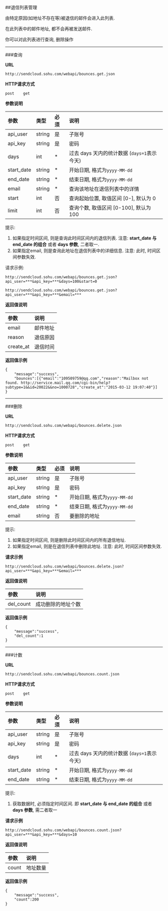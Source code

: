 ##退信列表管理
    
由特定原因(如地址不存在等)被退信的邮件会进入此列表.

在此列表中的邮件地址, 都不会再被发送邮件.
    
你可以对此列表进行查询, 删除操作
    
- - -
###查询    
    
**URL**    
```
http://sendcloud.sohu.com/webapi/bounces.get.json
```
    
**HTTP请求方式** 
```
post    get
```
    
**参数说明**
    
|参数|类型|必须|说明|
|:---|:---|:---|:---|
|api_user|string|是|子账号| 
|api_key|string|是|密码| 
|days|int|*|过去 days 天内的统计数据 (`days=1`表示今天)| 
|start_date|string|*|开始日期, 格式为`yyyy-MM-dd`|
|end_date|string|*|结束日期, 格式为`yyyy-MM-dd`|
|email|string|*|查询该地址在退信列表中的详情|
|start|int|否|查询起始位置, 取值区间 [0-], 默认为 0|
|limit|int|否|查询个数, 取值区间 [0-100], 默认为 100|

提示:

1. 如果指定时间区间, 则是查询此时间区间内的退信列表. 注意: **start_date 与 end_date 的组合** 或者 **days 参数**, 二者取一. 
2. 如果指定email, 则是查询此地址在退信列表中的详细信息. 注意: 此时, 时间区间参数失效.

请求示例:
```
http://sendcloud.sohu.com/webapi/bounces.get.json?api_user=***&api_key=***&days=100&start=0

http://sendcloud.sohu.com/webapi/bounces.get.json?api_user=***&api_key=***&email=***
```
    
**返回值说明**
    
|参数|说明|
|:---|:---|
|email|邮件地址|
|reason|退信原因|
|create_at|退信时间|
    
**返回值示例** 
```    
{
    "message":"success",
    "bounces":[{"email":"109509759@qq.com","reason":"Mailbox not found. http://service.mail.qq.com/cgi-bin/help?subtype=1&&id=20022&&no=1000728","create_at":"2015-03-12 19:07:40"}]
}  
```
    
- - -
    
###删除

**URL**    
```
http://sendcloud.sohu.com/webapi/bounces.delete.json
```
    
**HTTP请求方式** 
```
post    get
```
    
**参数说明**
    
|参数|类型|必须|说明|
|:---|:---|:---|:---|
|api_user|string|是|子账号| 
|api_key|string|是|密码| 
|start_date|string|*|开始日期, 格式为`yyyy-MM-dd`|
|end_date|string|*|结束日期, 格式为`yyyy-MM-dd`|
|email|string|否|要删除的地址|
    
提示:

1. 如果指定时间区间, 则是删除此时间区间内的所有退信地址.
2. 如果指定email, 则是在退信列表中删除此地址. 注意: 此时, 时间区间参数失效.
    
**请求示例**
```
http://sendcloud.sohu.com/webapi/bounces.delete.json?api_user=***&api_key=***&email=***
```
    
**返回值说明**
    
|参数|说明|
|:---|:---|
|del_count|成功删除的地址个数|
    
**返回值示例**
```
{
    "message":"success",
    "del_count":1
}
```    
- - -
    
###计数

**URL**
```
http://sendcloud.sohu.com/webapi/bounces.count.json
```
    
**HTTP请求方式**
```
post    get
```
    
**参数说明**
    
|参数|类型|必须|说明|    
|:---|:---|:---|:---|
|api_user|string|是|子账号|
|api_key|string|是|密码|
|days|int|*|过去 days 天内的统计数据 (`days=1`表示今天)| 
|start_date|string|*|开始日期, 格式为`yyyy-MM-dd`|
|end_date|string|*|结束日期, 格式为`yyyy-MM-dd`|
    
提示:

1. 获取数据时, 必须指定时间区间. 即 **start_date 与 end_date 的组合** 或者 **days 参数**, 需二者取一
    
**请求示例**
```
http://sendcloud.sohu.com/webapi/bounces.count.json?api_user=***&api_key=***&days=10
```
    
**返回值说明**
    
|参数|说明|
|:---|:---|
|count|地址数量|
    
**返回值示例**
```
{
    "message":"success",
    "count":200
}
```

